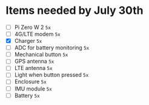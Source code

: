 # Items needed by July 30th

- [ ] Pi Zero W 2 `5x`
- [ ] 4G/LTE modem `5x`
- [x] Charger `5x`
- [ ] ADC for battery monitoring `5x`
- [ ] Mechanical button `5x`
- [ ] GPS antenna `5x`
- [ ] LTE antenna `5x`
- [ ] Light when button pressed `5x`
- [ ] Enclosure `5x`
- [ ] IMU module `5x`
- [ ] Battery `5x`
